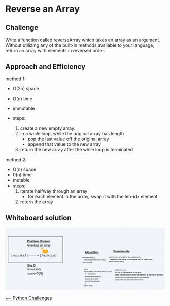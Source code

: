 # Reverse an Array

## Challenge

Write a function called reverseArray which takes an array as an argument. Without utilizing any of the built-in methods available to your language, return an array with elements in reversed order.

## Approach and Efficiency

method 1:

* O(2n) space
* O(n) time
* immutable
* steps:

  1. create a new empty array.
  1. In a while loop, while the original array has length
     * pop the last value off the original array
     * append that value to the new array
  1. return the new array after the while loop is terminated

method 2:

* O(n) space
* 0(n) time
* mutable
* steps:
  1. iterate halfway through an array
     * for each element in the array, swap it with the len-idx element
  2. return the array

## Whiteboard solution

![whiteboard](../../assets/reverse_array.png)

[<-- Python Challenges](../../README.md)
